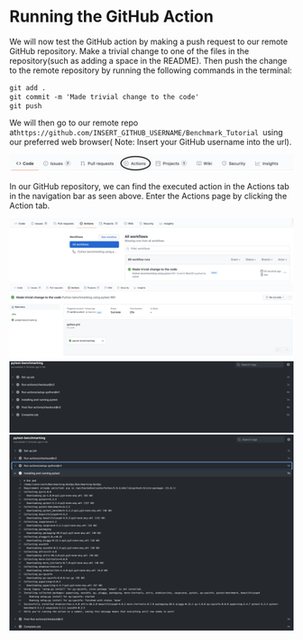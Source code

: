 # Running the GitHub Action

We will now test the GitHub action by making a push request to our remote GitHub repository. Make a trivial change to one of the files in the repository(such as adding a space in the README). Then push the change to the remote repository by running the following commands in the terminal: 

```   
git add .
git commit -m 'Made trivial change to the code'
git push
```   

We will then go to our remote repo at`https://github.com/INSERT_GITHUB_USERNAME/Benchmark_Tutorial `using our preferred web browser( Note: Insert your GitHub username into the url).

<img src="https://github.com/jhammarstedt/katacoda-scenarios/blob/main/ghactionDemo/images/github-action-bar.png?raw=true" />

In our GitHub repository, we can find the executed action in the Actions tab in the navigation bar as seen above. Enter the Actions page by clicking the Action tab.


<img src="https://github.com/jhammarstedt/katacoda-scenarios/blob/main/ghactionDemo/images/demo-action-screen.png?raw=true" />

<img src="https://github.com/jhammarstedt/katacoda-scenarios/blob/main/ghactionDemo/images/clicked-demo.png?raw=true" />

<img src="https://github.com/jhammarstedt/katacoda-scenarios/blob/main/ghactionDemo/images/demo-action-result.png?raw=true" />

<img src="https://github.com/jhammarstedt/katacoda-scenarios/blob/main/ghactionDemo/images/demo-action-result-clicked.png?raw=true" />
